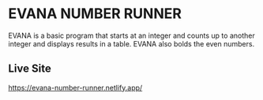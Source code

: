 # EVANA NUMBER RUNNER
EVANA is a basic program that starts at an integer and counts up to another integer and displays results in a table. EVANA also bolds the even numbers.

## Live Site

https://evana-number-runner.netlify.app/
